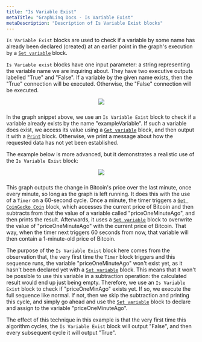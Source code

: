 ```yaml
---
title: "Is Variable Exist"
metaTitle: "GraphLinq Docs - Is Variable Exist"
metaDescription: "Description of Is Variable Exist blocks"
---
```

`Is Variable Exist` blocks are used to check if a variable by some name has already been declared (created) at an earlier point in the graph's execution by a <a href="/blockTypes/1-baseVariable/9-setVariable"> `Set variable`</a> block.<p/>
`Is Variable exist` blocks have one input parameter: a string representing the variable name we are inquiring about. They have two executive outputs labelled "True" and "False". If a variable by the given name exists, then the "True" connection will be executed. Otherwise, the "False" connection will be executed.<p/>
<center>
<img src="https://i.imgur.com/yGeqS4U.png"
     style="margin-bottom:10px;" />
</center>

In the graph snippet above, we use an `Is Variable Exist` block to check if a variable already exists by the name "exampleVariable". If such a variable does exist, we access its value using a <a href="/blockTypes/1-baseVariable/7-getVariable"> `Get variable`</a> block, and then output it with a <a href="/blockTypes/5-log/1-print"> `Print`</a> block. Otherwise, we print a message about how the requested data has not yet been established.<p/>
The example below is more advanced, but it demonstrates a realistic use of the `Is Variable Exist` block:<p/>

<center>
<img src="https://i.imgur.com/Q7xjJBl.png"
     style="margin-bottom:10px;" />
</center>

This graph outputs the change in Bitcoin's price over the last minute, once every minute, so long as the graph is left running. It does this with the use of a `Timer` on a 60-second cycle. Once a minute, the timer triggers a <a href="/blockTypes/29-coinGecko/1-getCoinGeckoCoin"> `Get CoinGecko Coin`</a> block, which accesses the current price of Bitcoin and then subtracts from that the value of a variable called "priceOneMinuteAgo", and then prints the result. Afterwards, it uses a <a href="/blockTypes/1-baseVariable/9-setVariable"> `Set variable`</a> block to overwrite the value of "priceOneMinuteAgo" with the current price of Bitcoin. That way, when the timer next triggers 60 seconds from now, that variable will then contain a 1-minute-old price of Bitcoin.<p/>
The purpose of the `Is Variable Exist` block here comes from the observation that, the very first time the `Timer` block triggers and this sequence runs, the variable "priceOneMinuteAgo" won't exist yet, as it hasn't been declared yet with a <a href="/blockTypes/1-baseVariable/9-setVariable"> `Set variable`</a> block. This means that it won't be possible to use this variable in a subtraction operation: the calculated result would end up just being empty. Therefore, we use an `Is Variable Exist` block to check if "priceOneMinAgo" exists yet. If so, we execute the full sequence like normal. If not, then we skip the subtraction and printing this cycle, and simply go ahead and use the <a href="/blockTypes/1-baseVariable/9-setVariable"> `Set variable`</a> block to declare and assign to the variable "priceOneMinuteAgo".<p/>
The effect of this technique in this example is that the very first time this algorithm cycles, the `Is Variable Exist` block will output "False", and then every subsequent cycle it will output "True".
